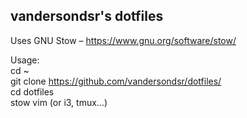 vandersondsr's dotfiles
--------------------

Uses GNU Stow – https://www.gnu.org/software/stow/ 

Usage: \
cd ~ \
git clone https://github.com/vandersondsr/dotfiles/ \
cd dotfiles \
stow vim (or i3, tmux...) 
